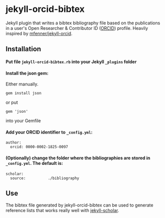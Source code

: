 # jekyll-orcid-bibtex

Jekyll plugin that writes a bibtex bibliography file based on the publications in a user's Open Researcher & Contributor ID ([ORCID](http://orcid.org)) profile. Heavily inspired by [mfenner/jekyll-orcid](https://github.com/mfenner/jekyll-orcid).

Installation
------------

#### Put file `jekyll-orcid-bibtex.rb` into your Jekyll `_plugins` folder
#### Install the json gem:
Either manually.

    gem install json

or put

    gem 'json'

into your Gemfile

#### Add your ORCID identifier to `_config.yml`:

    author:
      orcid: 0000-0002-1825-0097

#### (Optionally) change the folder where the bibliographies are stored in `_config.yml`. The default is:

    scholar:
      source:          ./bibliography

Use
---

The bibtex file generated by jekyll-orcid-bibtex can be used to generate reference lists that works really well with [jekyll-scholar](https://github.com/inukshuk/jekyll-scholar).
